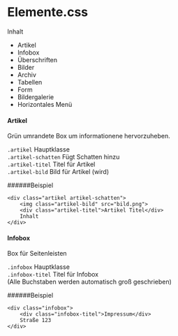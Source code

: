 # Elemente.css

Inhalt
 * Artikel
 * Infobox
 * Überschriften
 * Bilder
 * Archiv
 * Tabellen
 * Form
 * Bildergalerie
 * Horizontales Menü
 
 
#### Artikel
Grün umrandete Box um informationene hervorzuheben.

`.artikel` Hauptklasse  
`.artikel-schatten` Fügt Schatten hinzu  
`.artikel-titel` Titel für Artikel  
`.artikel-bild` Bild für Artikel (wird)

######Beispiel
```
<div class="artikel artikel-schatten">
    <img class="artikel-bild" src="bild.png">
    <div class="artikel-titel">Artikel Titel</div>
    Inhalt
</div>
```

#### Infobox
Box für Seitenleisten

`.infobox` Hauptklasse  
`.infobox-titel` Titel für Infobox  
(Alle Buchstaben werden automatisch groß geschrieben)  

######Beispiel
```
<div class="infobox">
    <div class="infobox-titel">Impressum</div>
    Straße 123
</div>
```